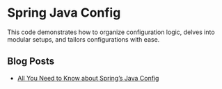 # Spring Java Config

This code demonstrates how to organize configuration logic, delves into modular setups, and tailors configurations with ease.

## Blog Posts
* [All You Need to Know about Spring’s Java Config](https://reflectoring.io/beginner-friendly-guide-to-spring-java-config)
